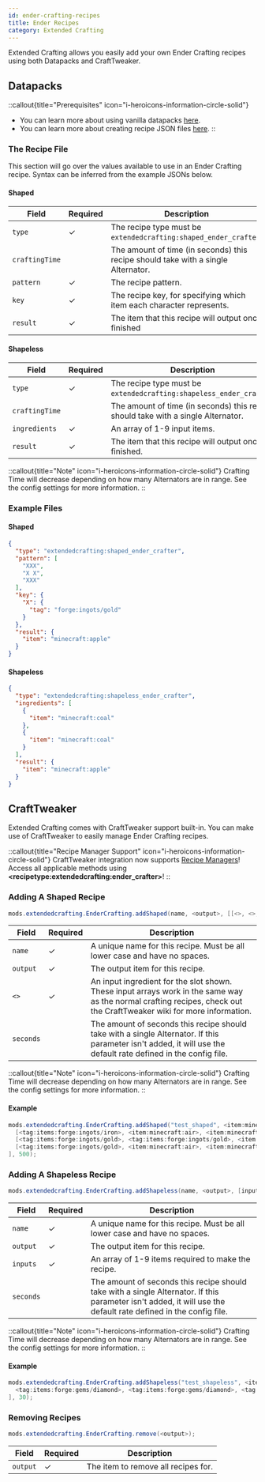 ```yaml
---
id: ender-crafting-recipes
title: Ender Recipes
category: Extended Crafting
---
```


Extended Crafting allows you easily add your own Ender Crafting recipes using both Datapacks and CraftTweaker.

## Datapacks

::callout{title="Prerequisites" icon="i-heroicons-information-circle-solid"}
- You can learn more about using vanilla datapacks <a href="https://minecraft.gamepedia.com/Data_pack" target="_blank">here</a>.
- You can learn more about creating recipe JSON files <a href="https://minecraft.gamepedia.com/Recipe" target="_blank">here</a>.
::

### The Recipe File

This section will go over the values available to use in an Ender Crafting recipe. Syntax can be inferred from the example JSONs below.

#### Shaped

| Field          | Required | Description                                                                       |
|----------------|----------|-----------------------------------------------------------------------------------|
| `type`         | ✓        | The recipe type must be `extendedcrafting:shaped_ender_crafter`.                  |
| `craftingTime` |          | The amount of time (in seconds) this recipe should take with a single Alternator. |
| `pattern`      | ✓        | The recipe pattern.                                                               |
| `key`          | ✓        | The recipe key, for specifying which item each character represents.              |
| `result`       | ✓        | The item that this recipe will output once finished                               |

#### Shapeless

| Field          | Required | Description                                                                       |
|----------------|----------|-----------------------------------------------------------------------------------|
| `type`         | ✓        | The recipe type must be `extendedcrafting:shapeless_ender_crafter`.               |
| `craftingTime` |          | The amount of time (in seconds) this recipe should take with a single Alternator. |
| `ingredients`  | ✓        | An array of 1-9 input items.                                                      |
| `result`       | ✓        | The item that this recipe will output once finished.                              |

::callout{title="Note" icon="i-heroicons-information-circle-solid"}
Crafting Time will decrease depending on how many Alternators are in range. See the config settings for more information.
::

### Example Files
#### Shaped

```json
{
  "type": "extendedcrafting:shaped_ender_crafter",
  "pattern": [
    "XXX",
    "X X",
    "XXX"
  ],
  "key": {
    "X": {
      "tag": "forge:ingots/gold"
    }
  },
  "result": {
    "item": "minecraft:apple"
  }
}
```

#### Shapeless

```json
{
  "type": "extendedcrafting:shapeless_ender_crafter",
  "ingredients": [
    {
      "item": "minecraft:coal"
    },
    {
      "item": "minecraft:coal"
    }
  ],
  "result": {
    "item": "minecraft:apple"
  }
}
```

## CraftTweaker

Extended Crafting comes with CraftTweaker support built-in. You can make use of CraftTweaker to easily manage Ender Crafting recipes.

::callout{title="Recipe Manager Support" icon="i-heroicons-information-circle-solid"}
CraftTweaker integration now supports <a href="https://docs.blamejared.com/1.20.1/en/tutorial/Recipes/RecipeManagers" target="_blank">Recipe Managers</a>! Access all applicable methods using **\<recipetype:extendedcrafting:ender_crafter\>**!
::

### Adding A Shaped Recipe

```java
mods.extendedcrafting.EnderCrafting.addShaped(name, <output>, [[<>, <>, <>], [<>, <>, <>], [<>, <>, <>]], seconds);  
```

| Field     | Required | Description                                                                                                                                                           |
|-----------|----------|-----------------------------------------------------------------------------------------------------------------------------------------------------------------------|
| `name`    | ✓        | A unique name for this recipe. Must be all lower case and have no spaces.                                                                                             |
| `output`  | ✓        | The output item for this recipe.                                                                                                                                      |
| `<>`      | ✓        | An input ingredient for the slot shown. These input arrays work in the same way as the normal crafting recipes, check out the CraftTweaker wiki for more information. |
| `seconds` |          | The amount of seconds this recipe should take with a single Alternator. If this parameter isn't added, it will use the default rate defined in the config file.       |

::callout{title="Note" icon="i-heroicons-information-circle-solid"}
Crafting Time will decrease depending on how many Alternators are in range. See the config settings for more information.
::

#### Example

```java
mods.extendedcrafting.EnderCrafting.addShaped("test_shaped", <item:minecraft:stick>, [
  [<tag:items:forge:ingots/iron>, <item:minecraft:air>, <item:minecraft:air>], 
  [<tag:items:forge:ingots/gold>, <tag:items:forge:ingots/gold>, <item:minecraft:air>], 
  [<tag:items:forge:ingots/gold>, <item:minecraft:air>, <item:minecraft:air>]
], 500);
```

### Adding A Shapeless Recipe

```java
mods.extendedcrafting.EnderCrafting.addShapeless(name, <output>, [inputs], seconds); 
```

| Field     | Required | Description                                                                                                                                                     |
|-----------|----------|-----------------------------------------------------------------------------------------------------------------------------------------------------------------|
| `name`    | ✓        | A unique name for this recipe. Must be all lower case and have no spaces.                                                                                       |
| `output`  | ✓        | The output item for this recipe.                                                                                                                                |
| `inputs`  | ✓        | An array of 1-9 items required to make the recipe.                                                                                                              |
| `seconds` |          | The amount of seconds this recipe should take with a single Alternator. If this parameter isn't added, it will use the default rate defined in the config file. |

::callout{title="Note" icon="i-heroicons-information-circle-solid"}
Crafting Time will decrease depending on how many Alternators are in range. See the config settings for more information.
::

#### Example

```java
mods.extendedcrafting.EnderCrafting.addShapeless("test_shapeless", <item:minecraft:cobblestone>, [
  <tag:items:forge:gems/diamond>, <tag:items:forge:gems/diamond>, <tag:items:forge:gems/diamond>, <tag:items:forge:gems/diamond>, <tag:items:forge:gems/diamond>, <tag:items:forge:gems/diamond>
], 30);
```

### Removing Recipes

```java
mods.extendedcrafting.EnderCrafting.remove(<output>);
```

| Field    | Required | Description                         |
|----------|----------|-------------------------------------|
| `output` | ✓        | The item to remove all recipes for. |
